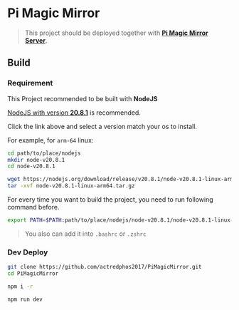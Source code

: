 # Pi Magic Mirror

> This project should be deployed together with [**Pi Magic Mirror Server**](https://github.com/actredphos2017/PiMagicMirrorServer).

## Build

### Requirement

This Project recommended to be built with **NodeJS**

[NodeJS with version **20.8.1**](https://nodejs.org/download/release/v20.8.1/) is recommended.

Click the link above and select a version match your os to install.

For example, for `arm-64` linux:

``` sh
cd path/to/place/nodejs
mkdir node-v20.8.1
cd node-v20.8.1

wget https://nodejs.org/download/release/v20.8.1/node-v20.8.1-linux-arm64.tar.gz
tar -xvf node-v20.8.1-linux-arm64.tar.gz
```

For every time you want to build the project, you need to run following command before.

``` sh
export PATH=$PATH:path/to/place/nodejs/node-v20.8.1/node-v20.8.1-linux-arm64/bin/
```

> You also can add it into `.bashrc` or `.zshrc`

### Dev Deploy

``` sh
git clone https://github.com/actredphos2017/PiMagicMirror.git
cd PiMagicMirror

npm i -r

npm run dev
```